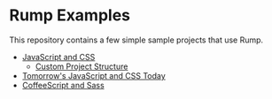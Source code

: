 # Rump Examples

This repository contains a few simple sample projects that use Rump.

- [JavaScript and CSS](vanilla)
  - [Custom Project Structure](vanilla-reconfigured)
- [Tomorrow's JavaScript and CSS Today](the-future)
- [CoffeeScript and Sass](sassy-barista)
